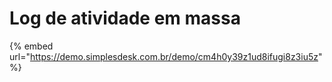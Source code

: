 # Log de atividade em massa



{% embed url="https://demo.simplesdesk.com.br/demo/cm4h0y39z1ud8ifugi8z3iu5z" %}
